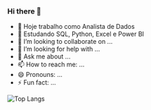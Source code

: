### Hi there 👋

- 🔭 Hoje trabalho como Analista de Dados
- 🌱 Estudando SQL, Python, Excel e Power BI
- 👯 I’m looking to collaborate on ...
- 🤔 I’m looking for help with ...
- 💬 Ask me about ...
- 📫 How to reach me: ...
- 😄 Pronouns: ...
- ⚡ Fun fact: ...

![Top Langs](https://github-readme-stats.vercel.app/api/top-langs/?username=AlbertoJSouza&layout=compact)
